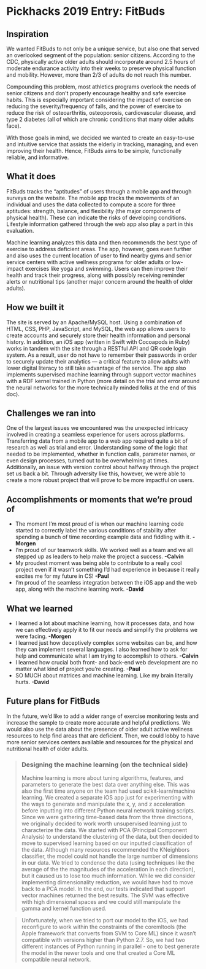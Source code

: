 # Pickhacks 2019 Entry: FitBuds
## Inspiration
We wanted FitBuds to not only be a unique service, but also one that served an overlooked segment of the population: senior citizens. According to the CDC, physically active older adults should incorporate around 2.5 hours of moderate endurance activity into their weeks to preserve physical function and mobility. However, more than 2/3 of adults do not reach this number.

Compounding this problem, most athletics programs overlook the needs of senior citizens and don’t properly encourage healthy and safe exercise habits. This is especially important considering the impact of exercise on reducing the severity/frequency of falls, and the power of exercise to reduce the risk of osteoarthritis, osteoporosis, cardiovascular disease, and type 2 diabetes (all of which are chronic conditions that many older adults face).

With those goals in mind, we decided we wanted to create an easy-to-use and intuitive service that assists the elderly in tracking, managing, and even improving their health. Hence, FitBuds aims to be simple, functionally reliable, and informative.

## What it does
FitBuds tracks the “aptitudes” of users through a mobile app and through surveys on the website. The mobile app tracks the movements of an individual and uses the data collected to compute a score for three aptitudes: strength, balance, and flexibility (the major components of physical health). These can indicate the risks of developing conditions. Lifestyle information gathered through the web app also play a part in this evaluation. 

Machine learning analyzes this data and then recommends the best type of exercise to address deficient areas. The app, however, goes even further and also uses the current location of user to find nearby gyms and senior service centers with active wellness programs for older adults or low-impact exercises like yoga and swimming. Users can then improve their health and track their progress, along with possibly receiving reminder alerts or nutritional tips (another major concern around the health of older adults). 

## How we built it
The site is served by an Apache/MySQL host. Using a combination of HTML, CSS, PHP, JavaScript, and MySQL, the web app allows users to create accounts and securely store their health information and personal history. In addition, an iOS app (written in Swift with Cocoapods in Ruby) works in tandem with the site through a RESTful API and QR code login system. As a result, user do not have to remember their passwords in order to securely update their analytics — a critical feature to allow adults with lower digital literacy to still take advantage of the service. The app also implements supervised machine learning through support vector machines with a RDF kernel trained in Python (more detail on the trial and error around the neural networks for the more technically minded folks at the end of this doc).


## Challenges we ran into
One of the largest issues we encountered was the unexpected intricacy involved in creating a seamless experience for users across platforms. Transferring data from a mobile app to a web app required quite a bit of research as well as trial and error. Understanding some of the logic that needed to be implemented, whether in function calls, parameter names, or even design processes, turned out to be overwhelming at times. Additionally, an issue with version control about halfway through the project set us back a bit. Through adversity like this, however, we were able to create a more robust project that will prove to be more impactful on users.

## Accomplishments or moments that we’re proud of
* The moment I’m most proud of is when our machine learning code started to correctly label the various conditions of stability after spending a bunch of time recording example data and fiddling with it. **-Morgen**
* I’m proud of our teamwork skills. We worked well as a team and we all stepped up as leaders to help make the project a success. **-Calvin**
* My proudest moment was being able to contribute to a really cool project even if it wasn’t something I’d had experience in because it really excites me for my future in CS! **-Paul**
* I’m proud of the seamless integration between the iOS app and the web app, along with the machine learning work. **-David**

## What we learned
* I learned a lot about machine learning, how it processes data, and how we can effectively apply it to fit our needs and simplify the problems we were facing. **-Morgen**
* I learned just how deceptively complex some websites can be, and how they can implement several languages. I also learned how to ask for help and communicate what I am trying to accomplish to others. **-Calvin**
* I learned how crucial both front- and back-end web development are no matter what kind of project you’re creating. **-Paul**
* SO MUCH about matrices and machine learning. Like my brain literally hurts. **-David**

## Future plans for FitBuds
In the future, we’d like to add a wider range of exercise monitoring tests and increase the sample to create more accurate and helpful predictions. We would also use the data about the presence of older adult active wellness resources to help find areas that are deficient. Then, we could lobby to have more senior services centers available and resources for the physical and nutritional health of older adults.

> ### Designing the machine learning (on the technical side)
> Machine learning is more about tuning algorithms, features, and parameters to generate the best data over anything else. This was also the first time anyone on the team had used scikit-learn/machine learning. We created a separate iOS app just for experimenting with the ways to generate and manipulate the x, y, and z acceleration before inputting into different Python neural network training scripts. Since we were gathering time-based data from the three directions, we originally decided to work worth unsupervised learning just to characterize the data. We started with PCA (Principal Component Analysis) to understand the clustering of the data, but then decided to move to supervised learning based on our inputted classification of the data. Although many resources recommended the KNeighbors classifier, the model could not handle the large number of dimensions in our data. We tried to condense the data (using techniques like the average of the the magnitudes of the acceleration in each direction), but it caused us to lose too much information. While we did consider implementing dimensionality reduction, we would have had to move back to a PCA model. In the end, our tests indicated that support vector machines returned the best results. The SVM was effective with high dimensional spaces and we could still manipulate the gamma and kernel function used.

> Unfortunately, when we tried to port our model to the iOS, we had reconfigure to work within the constraints of the coremltools (the Apple framework that converts from SVM to Core ML) since it wasn’t compatible with versions higher than Python 2.7. So, we had two different instances of Python running in parallel - one to best generate the model in the newer tools and one that created a Core ML compatible neural network.
